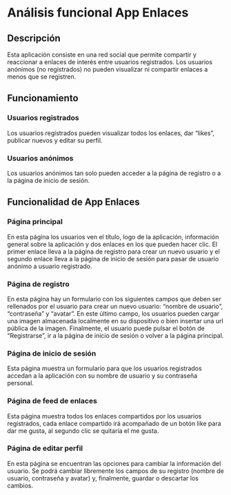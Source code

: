 # Análisis funcional App Enlaces

## Descripción

Esta aplicación consiste en una red social que permite compartir y reaccionar a enlaces de interés entre usuarios registrados. Los usuarios anónimos (no registrados) no pueden visualizar ni compartir enlaces a menos que se registren. 


## Funcionamiento


### Usuarios registrados

Los usuarios registrados pueden visualizar todos los enlaces, dar “likes”, publicar nuevos y editar su perfil.


### Usuarios anónimos

Los usuarios anónimos tan solo pueden acceder a la página de registro o a la página de inicio de sesión.


## Funcionalidad de App Enlaces


### Página principal

En esta página los usuarios ven el título, logo de la aplicación, información general sobre la aplicación y dos enlaces en los que pueden hacer clic. El primer enlace lleva a la página de registro para crear un nuevo usuario y el segundo enlace lleva a la página de inicio de sesión para pasar de usuario anónimo a usuario registrado.


### Página de registro

En esta página hay un formulario con los siguientes campos que deben ser rellenados por el usuario para crear un nuevo usuario: “nombre de usuario”, “contraseña” y “avatar”. En este último campo, los usuarios pueden cargar una imagen almacenada localmente en su dispositivo o bien insertar una url pública de la imagen. Finalmente, el usuario puede pulsar el botón de “Registrarse”, ir a la página de inicio de sesión o volver a la página principal.


### Página de inicio de sesión

Esta página muestra un formulario para que los usuarios registrados accedan a la aplicación con su nombre de usuario y su contraseña personal.


### Página de feed de enlaces

Esta página muestra todos los enlaces compartidos por los usuarios registrados, cada enlace compartido irá acompañado de un botón like para dar me gusta, al segundo clic se quitaría el me gusta.


### Página de editar perfil

En esta página se encuentran las opciones para cambiar la información del usuario. Se podrá cambiar libremente los campos de su registro (nombre de usuario, contraseña y avatar) y, finalmente, guardar o descartar los cambios.

